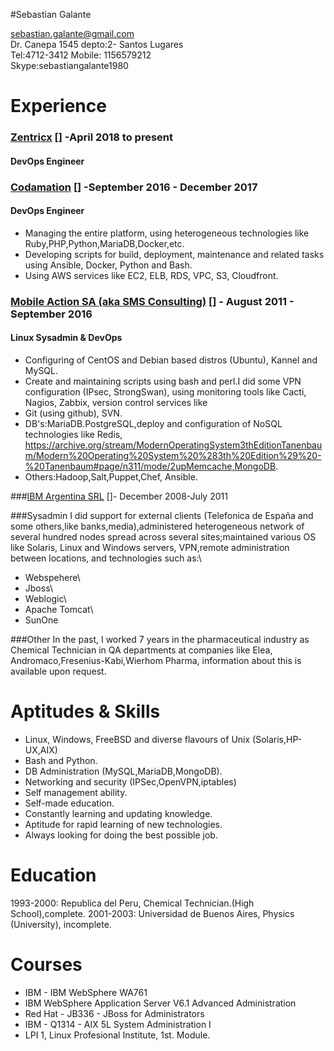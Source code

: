 #Sebastian Galante


sebastian.galante@gmail.com\
Dr. Canepa 1545 depto:2- Santos Lugares\
Tel:4712-3412 Mobile: 1156579212\
Skype:sebastiangalante1980

 Experience
===================
### [Zentricx] [] -April 2018 to present

#### DevOps Engineer


### [Codamation] [] -September 2016 - December 2017

#### DevOps Engineer
* Managing the entire platform, using heterogeneous technologies like Ruby,PHP,Python,MariaDB,Docker,etc.
* Developing scripts for build, deployment, maintenance and related tasks using Ansible, Docker, Python and Bash.
* Using AWS services like EC2, ELB, RDS, VPC, S3, Cloudfront.  


### [Mobile Action SA (aka SMS Consulting)] [] - August 2011 - September 2016

#### Linux Sysadmin & DevOps
* Configuring of CentOS and Debian based distros (Ubuntu), Kannel and MySQL.
* Create and maintaining scripts using bash and perl.I did some VPN configuration (IPsec, StrongSwan),
using monitoring tools like Cacti, Nagios, Zabbix, version control services like
* Git (using github), SVN.
* DB's:MariaDB.PostgreSQL,deploy and configuration of NoSQL technologies
like  Redis, https://archive.org/stream/ModernOperatingSystem3thEditionTanenbaum/Modern%20Operating%20System%20%283th%20Edition%29%20-%20Tanenbaum#page/n311/mode/2upMemcache,MongoDB.
* Others:Hadoop,Salt,Puppet,Chef, Ansible.

###[IBM Argentina SRL] []- December 2008-July 2011

###Sysadmin
I did support for external clients (Telefonica de España and some others,like
banks,media),administered heterogeneous network of several hundred nodes spread
across several sites;maintained various OS like Solaris, Linux and Windows
servers, VPN,remote administration between locations, and technologies such as:\
 * Webspehere\
 * Jboss\
 * Weblogic\
 * Apache Tomcat\
 * SunOne

###Other
In the past, I worked 7 years in the pharmaceutical industry as Chemical Technician in  QA departments at companies like Elea, Andromaco,Fresenius-Kabi,Wierhom
Pharma, information about this is available upon request.


Aptitudes & Skills
===================

* Linux, Windows, FreeBSD and diverse flavours of Unix (Solaris,HP-UX,AIX)
* Bash and Python.
* DB Administration (MySQL,MariaDB,MongoDB).
* Networking and security (IPSec,OpenVPN,iptables)
* Self management ability.
* Self-made education.
* Constantly learning and updating knowledge.
* Aptitude for rapid learning of new technologies.
* Always looking for doing the best possible job.


 Education
====================

1993-2000: Republica del Peru, Chemical Technician.(High School),complete.
2001-2003: Universidad de Buenos Aires, Physics (University), incomplete.


Courses
====================

* IBM - IBM WebSphere WA761
* IBM WebSphere Application Server V6.1 Advanced Administration
* Red Hat - JB336 - JBoss for Administrators
* IBM - Q1314 - AIX 5L System Administration I
* LPI 1, Linux Profesional Institute, 1st. Module.

[IBM Argentina SRL]: http://www.ibm.com/ar/es/
[Mobile Action SA (aka SMS Consulting)]: http://www.smsconsulting.mobi/
[Linkedin]: https://ar.linkedin.com/in/sebastián-dario-galante/
[Codamation]: http://codamation.com
[Zentricx]: http://zentricx.com
